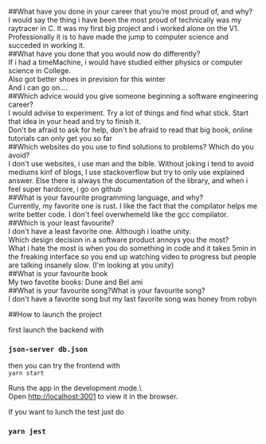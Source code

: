 ##What have you done in your career that you’re most proud of, and why?      
I would say the thing i have been the most proud of technically was my raytracer in C. It was my first big project and i worked alone on the V1.    
Professionally it is to have made the jump to computer science and succeded in working it.    
##What have you done that you would now do differently?    
If i had a timeMachine, i would have studied either physics or computer science in College.    
Also got better shoes in prevision for this winter    
And i can go on....    
##Which advice would you give someone beginning a software engineering career?    
I would advise to experiment. Try a lot of things and find what stick. Start that idea in your head and try to finish it.    
Don't be afraid to ask for help, don't be afraid to read that big book, online tutorials can only get you so far    
##Which websites do you use to find solutions to problems? Which do you avoid?    
I don't use websites, i use man and the bible. Without joking i tend to avoid mediums kinf of blogs, I use stackoverflow but try to only use explained answer. Else there is always the documentation of the library, and when i feel super hardcore, i go on github    
##What is your favourite programming language, and why?    
Currently, my favorite one is rust. I like the fact that the compilator helps me write better code. I don't feel overwhemeld like the gcc compilator.    
##Which is your least favourite?    
I don't have a least favorite one. Although i loathe unity.    
Which design decision in a software product annoys you the most?    
What i hate the most is when you do something in code and it takes 5min in the freaking interface so you end up watching video to progress but people are talking insanely slow. (I'm looking at you unity)     
##What is your favourite book    
My two favotite books: Dune and Bel ami    
##What is your favourite song?What is your favourite song?    
I don't have a favorite song but my last favorite song was honey from robyn    
    
##How to launch the project    
    
first launch the backend with    
### `json-server db.json`    
then you can try the frontend with    
`yarn start`    
    
Runs the app in the development mode.\    
Open [http://localhost:3001](http://localhost:3001) to view it in the browser.    
    
If you want to lunch the test just do    
### `yarn jest`    
    

